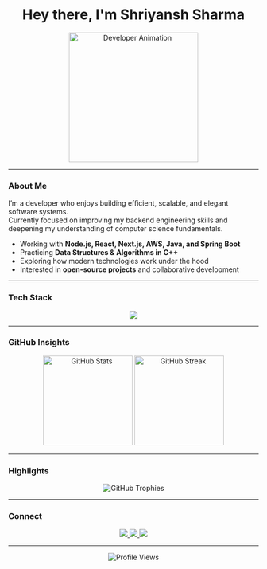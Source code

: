 <h1 align="center">Hey there, I'm Shriyansh Sharma</h1>

<p align="center">
  <img src="https://media.giphy.com/media/v1.Y2lkPWVjZjA1ZTQ3eW5iYXd4cndkZmowZ2l4ejhvM29uemE4aHo0MnBqdnl1enA1Z3U2ayZlcD12MV9naWZzX3JlbGF0ZWQmY3Q9Zw/RrHhuEIe3NGbamECNe/giphy.gif" width="260" alt="Developer Animation"/>
</p>

---

### About Me

I’m a developer who enjoys building efficient, scalable, and elegant software systems.  
Currently focused on improving my backend engineering skills and deepening my understanding of computer science fundamentals.

- Working with **Node.js, React, Next.js, AWS, Java, and Spring Boot**  
- Practicing **Data Structures & Algorithms in C++**  
- Exploring how modern technologies work under the hood  
- Interested in **open-source projects** and collaborative development  

---

### Tech Stack

<p align="center">
  <img src="https://skillicons.dev/icons?i=nextjs,react,tailwind,typescript,nodejs,express,java,spring,mongodb,postgres,redis,docker,aws,nginx,git,github,linux,cpp,python,vercel&perline=9" />
</p>

---

### GitHub Insights

<p align="center">
  <img src="https://github-readme-stats.vercel.app/api?username=notshriyansh&show_icons=true&theme=github_dark&hide_border=true&border_radius=10" height="180" alt="GitHub Stats"/>
  <img src="https://github-readme-streak-stats.herokuapp.com/?user=notshriyansh&theme=github-dark-blue&hide_border=true&border_radius=10" height="180" alt="GitHub Streak"/>
</p>

---

### Highlights

<p align="center">
  <img src="https://github-profile-trophy.vercel.app/?username=notshriyansh&theme=darkhub&no-frame=true&margin-w=10&row=1&column=7" alt="GitHub Trophies"/>
</p>

---

### Connect

<p align="center">
  <a href="https://twitter.com" target="_blank">
    <img src="https://img.shields.io/badge/Twitter-1DA1F2?style=for-the-badge&logo=twitter&logoColor=white" />
  </a>
  <a href="https://www.linkedin.com/in/shriyansh-sharma-448b8224b/" target="_blank">
    <img src="https://img.shields.io/badge/LinkedIn-0077B5?style=for-the-badge&logo=linkedin&logoColor=white" />
  </a>
  <a href="https://leetcode.com" target="_blank">
    <img src="https://img.shields.io/badge/LeetCode-FFA116?style=for-the-badge&logo=leetcode&logoColor=black" />
  </a>
</p>

---

<p align="center">
  <img src="https://komarev.com/ghpvc/?username=notshriyansh&style=flat-square&color=blue" alt="Profile Views"/>
</p>
